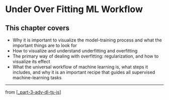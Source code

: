 # Under Over Fitting ML Workflow

## This chapter covers

- Why it is important to visualize the model-training process and what the important things are to look for
- How to visualize and understand underfitting and overfitting
- The primary way of dealing with overfitting: regularization, and how to visualize its effect
- What the universal workflow of machine learning is, what steps it includes, and why it is an important recipe that guides all supervised machine-learning tasks

---
from [[_part-3-adv-dl-ts-js]]

[//begin]: # "Autogenerated link references for markdown compatibility"
[_part-3-adv-dl-ts-js]: ../_part-3-adv-dl-ts-js.md "Part 3 Adv DL TS JS"
[//end]: # "Autogenerated link references"